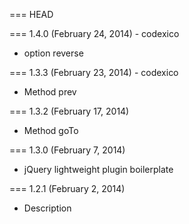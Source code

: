 === HEAD

=== 1.4.0 (February 24, 2014) - codexico

* option reverse

=== 1.3.3 (February 23, 2014) - codexico

* Method prev

=== 1.3.2 (February 17, 2014)

* Method goTo

=== 1.3.0 (February 7, 2014)

* jQuery lightweight plugin boilerplate

=== 1.2.1 (February 2, 2014)

* Description